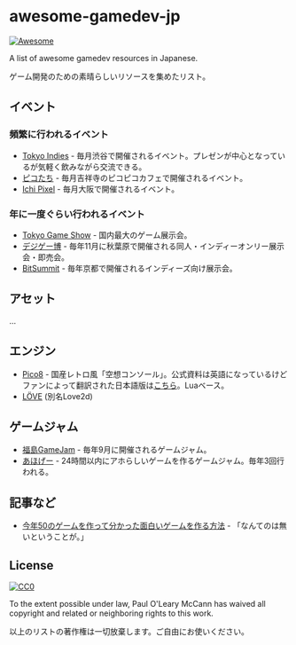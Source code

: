 # awesome-gamedev-jp

[![Awesome](https://awesome.re/badge.svg)](https://awesome.re)

A list of awesome gamedev resources in Japanese.

ゲーム開発のための素晴らしいリソースを集めたリスト。

## イベント

### 頻繁に行われるイベント

- [Tokyo Indies](https://tokyoindies.com/) - 毎月渋谷で開催されるイベント。プレゼンが中心となっているが気軽く飲みながら交流できる。
- [ピコたち](http://picotachi.com) - 毎月吉祥寺のピコピコカフェで開催されるイベント。
- [Ichi Pixel](http://ichipixel.net/) - 毎月大阪で開催されるイベント。

### 年に一度ぐらい行われるイベント

- [Tokyo Game Show](http://expo.nikkeibp.co.jp/tgs/2017/) - 国内最大のゲーム展示会。
- [デジゲー博](http://digigame-expo.org/) - 毎年11月に秋葉原で開催される同人・インディーオンリー展示会・即売会。
- [BitSummit](http://www.bitsummit.org/2018/) - 毎年京都で開催されるインディーズ向け展示会。

## アセット

...

## エンジン

- [Pico8](https://www.lexaloffle.com/pico-8.php) - 国産レトロ風「空想コンソール」。公式資料は英語になっているけどファンによって翻訳された日本語版は[こちら](https://github.com/kitao/pico8-jp/blob/master/pico8-jp.txt)。Luaベース。
- [LÖVE](https://love2d.org/wiki/Main_Page_(%E6%97%A5%E6%9C%AC%E8%AA%9E)) (別名Love2d)

## ゲームジャム

- [福島GameJam](http://fgj.igda.jp/) - 毎年9月に開催されるゲームジャム。
- [あほげー](http://ahoge.info/) - 24時間以内にアホらしいゲームを作るゲームジャム。毎年3回行われる。

## 記事など

- [今年50のゲームを作って分かった面白いゲームを作る方法](http://aba.hatenablog.com/entry/20141223/p1) - 「なんてのは無いということが。」

## License

[![CC0](http://mirrors.creativecommons.org/presskit/buttons/88x31/svg/cc-zero.svg)](https://creativecommons.org/publicdomain/zero/1.0/)

To the extent possible under law, Paul O'Leary McCann has waived all copyright and related or neighboring rights to this work.

以上のリストの著作権は一切放棄します。ご自由にお使いください。
